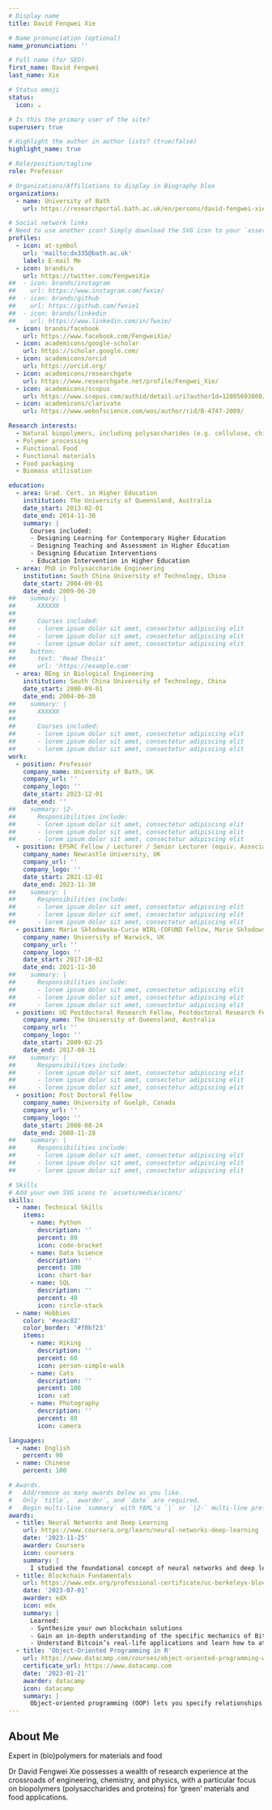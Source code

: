 ```yaml
---
# Display name
title: David Fengwei Xie

# Name pronunciation (optional)
name_pronunciation: ''

# Full name (for SEO)
first_name: David Fengwei
last_name: Xie

# Status emoji
status:
  icon: ☕️

# Is this the primary user of the site?
superuser: true

# Highlight the author in author lists? (true/false)
highlight_name: true

# Role/position/tagline
role: Professor

# Organizations/Affiliations to display in Biography blox
organizations:
  - name: University of Bath
    url: https://researchportal.bath.ac.uk/en/persons/david-fengwei-xie

# Social network links
# Need to use another icon? Simply download the SVG icon to your `assets/media/icons/` folder.
profiles:
  - icon: at-symbol
    url: 'mailto:dx335@bath.ac.uk'
    label: E-mail Me
  - icon: brands/x
    url: https://twitter.com/FengweiXie
##  - icon: brands/instagram
##    url: https://www.instagram.com/fwxie/
##  - icon: brands/github
##    url: https://github.com/fwxie1
##  - icon: brands/linkedin
##    url: https://www.linkedin.com/in/fwxie/
  - icon: brands/facebook
    url: https://www.facebook.com/FengweiXie/
  - icon: academicons/google-scholar
    url: https://scholar.google.com/
  - icon: academicons/orcid
    url: https://orcid.org/
  - icon: academicons/researchgate
    url: https://www.researchgate.net/profile/Fengwei_Xie/
  - icon: academicons/scopus
    url: https://www.scopus.com/authid/detail.uri?authorId=12805693800/
  - icon: academicons/clarivate
    url: https://www.webofscience.com/wos/author/rid/B-4747-2009/

Research interests:
  - Natural biopolymers, including polysaccharides (e.g. cellulose, chitin/chitosan, starch, alginate, pectin, carrageenan, xanthan gum) and proteins (e.g. collagen, gelatin, silk fibroin)
  - Polymer processing
  - Functional Food 
  - Functional materials
  - Food packaging
  - Biomass utilisation

education:
  - area: Grad. Cert. in Higher Education
    institution: The University of Queensland, Australia
    date_start: 2013-02-01
    date_end: 2014-11-30
    summary: |
      Courses included:
      - Designing Learning for Contemporary Higher Education
      - Designing Teaching and Assessment in Higher Education
      - Designing Education Interventions
      - Education Intervention in Higher Education
  - area: PhD in Polysaccharide Engineering
    institution: South China University of Technology, China
    date_start: 2004-09-01
    date_end: 2009-06-20
##    summary: |
##      XXXXXX
##      
##      Courses included:
##      - lorem ipsum dolor sit amet, consectetur adipiscing elit
##      - lorem ipsum dolor sit amet, consectetur adipiscing elit
##      - lorem ipsum dolor sit amet, consectetur adipiscing elit
##    button:
##      text: 'Read Thesis'
##      url: 'https://example.com'
  - area: BEng in Biological Engineering
    institution: South China University of Technology, China
    date_start: 2000-09-01
    date_end: 2004-06-30
##    summary: |
##      XXXXXX
##      
##      Courses included:
##      - lorem ipsum dolor sit amet, consectetur adipiscing elit
##      - lorem ipsum dolor sit amet, consectetur adipiscing elit
##      - lorem ipsum dolor sit amet, consectetur adipiscing elit
work:
  - position: Professor
    company_name: University of Bath, UK
    company_url: ''
    company_logo: ''
    date_start: 2023-12-01
    date_end: ''
##    summary: |2-
##      Responsibilities include:
##      - lorem ipsum dolor sit amet, consectetur adipiscing elit
##      - lorem ipsum dolor sit amet, consectetur adipiscing elit
##      - lorem ipsum dolor sit amet, consectetur adipiscing elit
  - position: EPSRC Fellow / Lecturer / Senior Lecturer (equiv. Associate Professor)
    company_name: Newcastle University, UK
    company_url: ''
    company_logo: ''
    date_start: 2021-12-01
    date_end: 2023-11-30
##    summary: |
##      Responsibilities include:
##      - lorem ipsum dolor sit amet, consectetur adipiscing elit
##      - lorem ipsum dolor sit amet, consectetur adipiscing elit
##      - lorem ipsum dolor sit amet, consectetur adipiscing elit
  - position: Marie Skłodowska-Curie WIRL-COFUND Fellow, Marie Skłodowska-Curie Individual Fellow, EPSRC Fellow
    company_name: University of Warwick, UK
    company_url: ''
    company_logo: ''
    date_start: 2017-10-02
    date_end: 2021-11-30
##    summary: |
##      Responsibilities include:
##      - lorem ipsum dolor sit amet, consectetur adipiscing elit
##      - lorem ipsum dolor sit amet, consectetur adipiscing elit
##      - lorem ipsum dolor sit amet, consectetur adipiscing elit
  - position: UQ Postdoctoral Research Fellow, Postdoctoral Research Fellow, Research Fellow
    company_name: The University of Queensland, Australia
    company_url: ''
    company_logo: ''
    date_start: 2009-02-25
    date_end: 2017-08-31
##    summary: |
##      Responsibilities include:
##      - lorem ipsum dolor sit amet, consectetur adipiscing elit
##      - lorem ipsum dolor sit amet, consectetur adipiscing elit
##      - lorem ipsum dolor sit amet, consectetur adipiscing elit
  - position: Post Doctoral Fellow
    company_name: University of Guelph, Canada
    company_url: ''
    company_logo: ''
    date_start: 2008-08-24
    date_end: 2008-11-28
##    summary: |
##      Responsibilities include:
##      - lorem ipsum dolor sit amet, consectetur adipiscing elit
##      - lorem ipsum dolor sit amet, consectetur adipiscing elit
##      - lorem ipsum dolor sit amet, consectetur adipiscing elit

# Skills
# Add your own SVG icons to `assets/media/icons/`
skills:
  - name: Technical Skills
    items:
      - name: Python
        description: ''
        percent: 80
        icon: code-bracket
      - name: Data Science
        description: ''
        percent: 100
        icon: chart-bar
      - name: SQL
        description: ''
        percent: 40
        icon: circle-stack
  - name: Hobbies
    color: '#eeac02'
    color_border: '#f0bf23'
    items:
      - name: Hiking
        description: ''
        percent: 60
        icon: person-simple-walk
      - name: Cats
        description: ''
        percent: 100
        icon: cat
      - name: Photography
        description: ''
        percent: 80
        icon: camera

languages:
  - name: English
    percent: 90
  - name: Chinese
    percent: 100

# Awards.
#   Add/remove as many awards below as you like.
#   Only `title`, `awarder`, and `date` are required.
#   Begin multi-line `summary` with YAML's `|` or `|2-` multi-line prefix and indent 2 spaces below.
awards:
  - title: Neural Networks and Deep Learning
    url: https://www.coursera.org/learn/neural-networks-deep-learning
    date: '2023-11-25'
    awarder: Coursera
    icon: coursera
    summary: |
      I studied the foundational concept of neural networks and deep learning. By the end, I was familiar with the significant technological trends driving the rise of deep learning; build, train, and apply fully connected deep neural networks; implement efficient (vectorized) neural networks; identify key parameters in a neural network’s architecture; and apply deep learning to your own applications.
  - title: Blockchain Fundamentals
    url: https://www.edx.org/professional-certificate/uc-berkeleyx-blockchain-fundamentals
    date: '2023-07-01'
    awarder: edX
    icon: edx
    summary: |
      Learned:
      - Synthesize your own blockchain solutions
      - Gain an in-depth understanding of the specific mechanics of Bitcoin
      - Understand Bitcoin’s real-life applications and learn how to attack and destroy Bitcoin, Ethereum, smart contracts and Dapps, and alternatives to Bitcoin’s Proof-of-Work consensus algorithm
  - title: 'Object-Oriented Programming in R'
    url: https://www.datacamp.com/courses/object-oriented-programming-with-s3-and-r6-in-r
    certificate_url: https://www.datacamp.com
    date: '2023-01-21'
    awarder: datacamp
    icon: datacamp
    summary: |
      Object-oriented programming (OOP) lets you specify relationships between functions and the objects that they can act on, helping you manage complexity in your code. This is an intermediate level course, providing an introduction to OOP, using the S3 and R6 systems. S3 is a great day-to-day R programming tool that simplifies some of the functions that you write. R6 is especially useful for industry-specific analyses, working with web APIs, and building GUIs.
---
```


## About Me

Expert in (bio)polymers for materials and food

Dr David Fengwei Xie possesses a wealth of research experience at the crossroads of engineering, chemistry, and physics, with a particular focus on biopolymers (polysaccharides and proteins) for ‘green’ materials and food applications.

